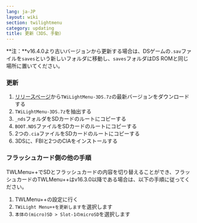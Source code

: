 ```yaml
---
lang: ja-JP
layout: wiki
section: twilightmenu
category: updating
title: 更新（3DS、手動）
---
```


**注：**v16.4.0より古いバージョンから更新する場合は、DSゲームの`.sav`ファイルを`saves`という新しいフォルダに移動し、`saves`フォルダはDS ROMと同じ場所に置いてください。

### 更新
1. [リリースページ](https://github.com/DS-Homebrew/TWiLightMenu/releases)から`TWiLightMenu-3DS.7z`の最新バージョンをダウンロードする
1. `TWiLightMenu-3DS.7z`を抽出する
1. `_nds`フォルダをSDカードのルートにコピーする
1. `BOOT.NDS`ファイルをSDカードのルートにコピーする
1. 2つの`.cia`ファイルをSDカードのルートにコピーする
1. 3DSに、FBIと2つのCIAをインストールする

### フラッシュカード側の他の手順

TWLMenu++でSDとフラッシュカードの内容を切り替えることができ、フラッシュカードのTWLMenu++はv16.3.0以降である場合は、以下の手順に従ってください。

1. TWLMenu++の設定に行く
1. `TWiLight Menu++を更新します`を選択します
1. `本体の(micro)SD > Slot-1のmicroSD`を選択します
